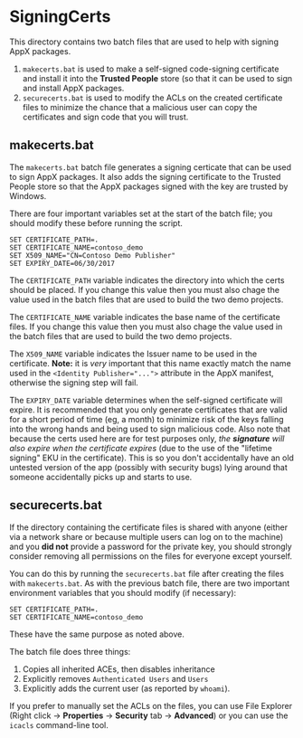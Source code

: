 # SigningCerts

This directory contains two batch files that are used to help with signing
AppX packages.

1. `makecerts.bat` is used to make a self-signed code-signing certificate and
install it into the **Trusted People** store (so that it can be used to sign
and install AppX packages.
1. `securecerts.bat` is used to modify the ACLs on the created certificate
files to minimize the chance that a malicious user can copy the certificates
and sign code that you will trust.

## makecerts.bat

The `makecerts.bat` batch file generates a signing certicate that can be 
used to sign AppX packages. It also adds the signing certificate to the Trusted 
People store so that the AppX packages signed with the key are trusted by 
Windows.

There are four important variables set at the start of the batch file; you
should modify these before running the script.

    SET CERTIFICATE_PATH=.
    SET CERTIFICATE_NAME=contoso_demo
    SET X509_NAME="CN=Contoso Demo Publisher"
    SET EXPIRY_DATE=06/30/2017

The `CERTIFICATE_PATH` variable indicates the directory into which the
certs should be placed. If you change this value then you must also chage
the value used in the batch files that are used to build the two demo
projects.

The `CERTIFICATE_NAME` variable indicates the base name of the certificate
files. If you change this value then you must also chage
the value used in the batch files that are used to build the two demo
projects.

The `X509_NAME` variable indicates the Issuer name to be used in the certificate.
**Note:** it is *very* important that this name exactly match the name used in the
`<Identity Publisher="...">` attribute in the AppX manifest, otherwise the signing 
step will fail.

The `EXPIRY_DATE` variable determines when the self-signed certificate will
expire. It is recommended that you only generate certificates that are valid
for a short period of time (eg, a month) to minimize risk of the keys falling
into the wrong hands and being used to sign malicious code. Also note that because
the certs used here are for test purposes only, *the **signature** will also expire
when the certificate expires* (due to the use of the "lifetime signing" EKU in the
certificate). This is so you don't accidentally have an old untested version of the app
(possibly with security bugs) lying around that someone accidentally picks up and
starts to use.

## securecerts.bat

If the directory containing the certificate files is shared with anyone 
(either via a network share or because multiple users can log on to the
machine) and you **did not** provide a password for the private key, you
should strongly consider removing all permissions on the files for everyone
except yourself.

You can do this by running the `securecerts.bat` file after creating the 
files with `makecerts.bat`. As with the previous batch file, there are two
important environment variables that you should modify (if necessary):

    SET CERTIFICATE_PATH=.
    SET CERTIFICATE_NAME=contoso_demo

These have the same purpose as noted above.

The batch file does three things:

1. Copies all inherited ACEs, then disables inheritance
1. Explicitly removes `Authenticated Users` and `Users`
1. Explicitly adds the current user (as reported by `whoami`).

If you prefer to manually set the ACLs on the files, you can use File
Explorer (Right click -> **Properties** -> **Security** tab -> **Advanced**) 
or you can use the `icacls` command-line tool.
